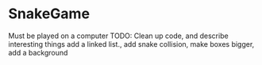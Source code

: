 # SnakeGame
Must be played on a computer
TODO: Clean up code, and describe interesting things add a linked list., add snake collision, make boxes bigger, add a background

